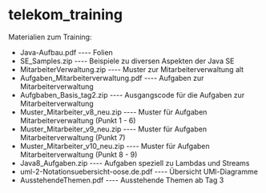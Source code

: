 # telekom_training

Materialien zum Training:
- Java-Aufbau.pdf ----     Folien
- SE_Samples.zip ----   Beispiele zu diversen Aspekten der Java SE
- MitarbeiterVerwaltung.zip ----  Muster zur Mitarbeiterverwaltung alt
- Aufgaben_Mitarbeiterverwaltung.pdf ----   Aufgaben zur Mitarbeiterverwaltung
- Aufgbaben_Basis_tag2.zip ----  Ausgangscode für die Aufgaben zur Mitarbeiterverwaltung
- Muster_Mitarbeiter_v8_neu.zip ----  Muster für Aufgaben Mitarbeiterverwaltung (Punkt 1 - 6)
- Muster_Mitarbeiter_v9_neu.zip ----  Muster für Aufgaben Mitarbeiterverwaltung (Punkt 7)
- Muster_Mitarbeiter_v10_neu.zip ---- Muster für Aufgaben Mitarbeiterverwaltung (Punkt 8 - 9)
- Java8_Aufgaben.zip ----   Aufgaben speziell zu Lambdas und Streams
- uml-2-Notationsuebersicht-oose.de.pdf ----  Übersicht UMl-Diagramme
- AusstehendeThemen.pdf ---- Ausstehende Themen ab Tag 3


